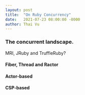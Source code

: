 ```yaml
---
layout: post
title:  "On Ruby Concurrency"
date:   2021-07-23 08:00:00 -0000
author: Thai Vu
---
```


### The concurrent landscape.

MRI, JRuby and TruffleRuby?

#### Fiber, Thread and Ractor
#### Actor-based
#### CSP-based

